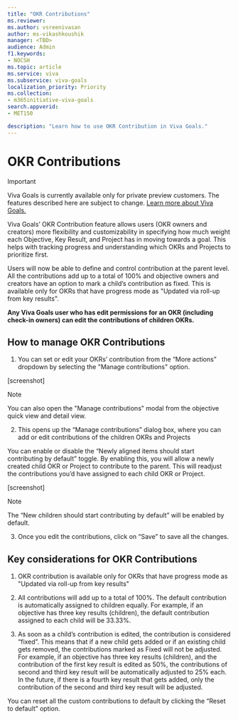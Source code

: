 ```yaml
---
title: "OKR Contributions"
ms.reviewer: 
ms.author: vsreenivasan
author: ms-vikashkoushik
manager: <TBD>
audience: Admin
f1.keywords:
- NOCSH
ms.topic: article
ms.service: viva
ms.subservice: viva-goals
localization_priority: Priority
ms.collection:  
- m365initiative-viva-goals
search.appverid:
- MET150

description: "Learn how to use OKR Contribution in Viva Goals."
---
```


# OKR Contributions

> [!IMPORTANT]
> Viva Goals is currently available only for private preview customers. The features described here are subject to change. [Learn more about Viva Goals.](https://go.microsoft.com/fwlink/?linkid=2189933)
  
Viva Goals’ OKR Contribution feature allows users (OKR owners and creators) more flexibility and customizability in specifying how much weight each Objective, Key Result, and Project has in moving towards a goal. This helps with tracking progress and understanding which OKRs and Projects to prioritize first. 
  
Users will now be able to define and control contribution at the parent level. All the contributions add up to a total of 100% and objective owners and creators have an option to mark a child’s contribution as fixed. This is available only for OKRs that have progress mode as "Updated via roll-up from key results". 

**Any Viva Goals user who has edit permissions for an OKR (including check-in owners) can edit the contributions of children OKRs.**

## How to manage OKR Contributions
  
1. You can set or edit your OKRs’ contribution from the “More actions” dropdown by selecting the "Manage contributions" option. 
  
  [screenshot]

> [!NOTE] 
> You can also open the "Manage contributions" modal from the objective quick view and detail view.

2. This opens up the “Manage contributions” dialog box, where you can add or edit contributions of the children OKRs and Projects

You can enable or disable the “Newly aligned items should start contributing by default” toggle. By enabling this, you will allow a newly created child OKR or Project to contribute to the parent. This will readjust the contributions you’d have assigned to each child OKR or Project. 
  
  [screenshot]  
  
> [!Note]
> The “New children should start contributing by default” will be enabled by default. 

3. Once you edit the contributions, click on “Save” to save all the changes.  

## Key considerations for OKR Contributions

1. OKR contribution is available only for OKRs that have progress mode as "Updated via roll-up from key results"

2. All contributions will add up to a total of 100%. The default contribution is automatically assigned to children equally. For example, if an objective has three key results (children), the default contribution assigned to each child will be 33.33%. 

3. As soon as a child’s contribution is edited, the contribution is considered “fixed”. This means that if a new child gets added or if an existing child gets removed, the contributions marked as Fixed will not be adjusted. For example, if an objective has three key results (children), and the contribution of the first key result is edited as 50%, the contributions of second and third key result will be automatically adjusted to 25% each. In the future, if there is a fourth key result that gets added, only the contribution of the second and third key result will be adjusted. 

You can reset all the custom contributions to default by clicking the “Reset to default” option. 
